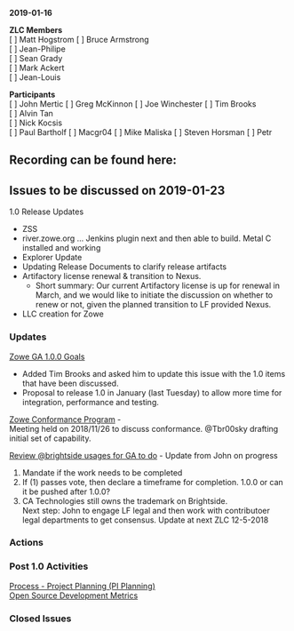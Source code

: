 __2019-01-16__

**ZLC Members**  
[ ] Matt Hogstrom
[ ] Bruce Armstrong  
[ ] Jean-Philipe  
[ ] Sean Grady  
[ ] Mark Ackert  
[ ] Jean-Louis  
  
**Participants**  
[ ] John Mertic
[ ] Greg McKinnon
[ ] Joe Winchester
[ ] Tim Brooks  
[ ] Alvin Tan  
[ ] Nick Kocsis  
[ ] Paul Bartholf
[ ] Macgr04
[ ] Mike Maliska
[ ] Steven Horsman
[ ] Petr
  
## Recording can be found here:  


## Issues to be discussed on 2019-01-23
1.0 Release Updates
- ZSS  
- river.zowe.org ... Jenkins plugin next and then able to build.  Metal C installed and working  
- Explorer Update  
- Updating Release Documents to clarify release artifacts  
- Artifactory license renewal & transition to Nexus.  
  - Short summary: Our current Artifactory license is up for renewal in March, and we would like to initiate the discussion on whether to renew or not, given the planned transition to LF provided Nexus.  
- LLC creation for Zowe  

### Updates    
  
[Zowe GA 1.0.0 Goals](https://github.com/zowe/zlc/issues/37)  
 - Added Tim Brooks and asked him to update this issue with the 1.0 items that have been discussed.  
 - Proposal to release 1.0 in January (last Tuesday) to allow more time for integration, performance and testing.  

[Zowe Conformance Program](https://github.com/zowe/zlc/issues/52)  -   
Meeting held on 2018/11/26 to discuss conformance.  @Tbr00sky drafting initial set of capability.
  
[Review @brightside usages for GA to do](https://github.com/zowe/zlc/issues/28) - Update from John on progress  
  1.  Mandate if the work needs to be completed  
  2.  If (1) passes vote, then declare a timeframe for completion. 1.0.0 or can it be pushed after 1.0.0?  
  3.  CA Technologies still owns the trademark on Brightside.  
  Next step: John to engage LF legal and then work with contributoer legal departments to get consensus.  Update at next ZLC 12-5-2018  

### Actions  

### Post 1.0 Activities  
[Process - Project Planning (PI Planning)](https://github.com/zowe/zlc/issues/40)  
[Open Source Development Metrics](https://github.com/zowe/zlc/issues/3)  

### Closed Issues
